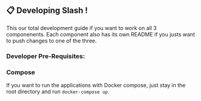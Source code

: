 ## 📋 Developing Slash !

This our total development guide if you want to work on all 3 componenents. Each component also has its own README if you justs want to push changes to one of the three.

### Developer Pre-Requisites:

### Compose
If you want to run the applications with Docker compose, just stay in the root directory and run 
`docker-compose up`. 